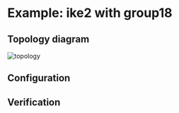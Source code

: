# Example: ike2 with group18

## **Topology diagram**

![topology](/img/crypt-ike222.tst.png)

## **Configuration**

## **Verification**
